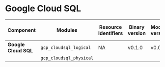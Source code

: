 # Google Cloud SQL 

| **Component**    | **Modules**           | **Resource Identifiers** | **Binary version** | **Module version** | **Latest Module URI**                                                                            | **Changelog**                                                              |
|------------------|-----------------------|--------------------------|--------------------|--------------------|------------------------------------------------------------------------------------------------|----------------------------------------------------------------------------|
| **Google Cloud SQL** | `gcp_cloudsql_logical`  | NA                       | v0.1.0             | v0.0.1             | [Link](https://github.com/last9/openmetrics-registry/releases/download/v0.0.1/gcp_cloudsql_v0.0.1.hcl) | [Changelog](https://github.com/last9/openmetrics-registry/blob/master/gcp/CHANGELOG.md) |
|                  | `gcp_cloudsql_physical` |